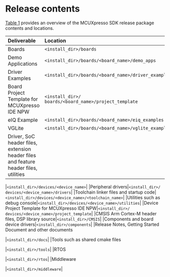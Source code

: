 # Release contents 

[Table 1](#TABLE_RELEASECONTENTS) provides an overview of the MCUXpresso SDK release package contents and locations.

|Deliverable|Location|
|:----------|:-------|
|Boards|`<install_​dir>/​boards`|
|Demo Applications|`<install_​dir>/boards/<board_name>/demo_apps`|
|Driver Examples|`<install_​dir>/​boards/<board_name>/driver_examples`|
|Board Project Template for MCUXpresso IDE NPW|`<install_​dir>/​boards/<board_name>/project_template`|
|eIQ Example|`<install_dir>/boards/<board_name>/eiq_examples`|
|VGLite|`<install_dir>/boards/<board_name>/vglite_examples`|
|Driver, SoC header files, extension header files and feature header files, utilities

|`<install_​dir>/devices/<device_name>`|
|Peripheral drivers|`<install_​dir>/​devices/<device_name>/drivers`|
|Toolchain linker files and startup code|`<install_​dir>/devices/<device_name>/<toolchain_name>`|
|Utilities such as debug console|`<install_​dir>/devices/<device_name>/utilities`|
|Device Project Template for MCUXpresso IDE NPW|`<install_​dir>/​devices/<device_name>/project_template`|
|CMSIS Arm Cortex-M header files, DSP library source|`<install_​dir>/CMSIS`|
|Components and board device drivers|`<install_​dir>/components`|
|Release Notes, Getting Started Document and other documents

|`<install_​dir>/​docs`|
|Tools such as shared cmake files

|`<install_​dir>/​tools`|
|RTOS

|`<install_​dir>/​rtos`|
|Middleware

|`<install_​dir>/​middleware`|

